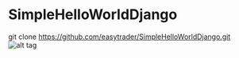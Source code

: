 # SimpleHelloWorldDjango<br/>
git clone https://github.com/easytrader/SimpleHelloWorldDjango.git
![alt tag](https://github.com/easytrader/Apscheduler_for_django/blob/master/APscheduler.png)
